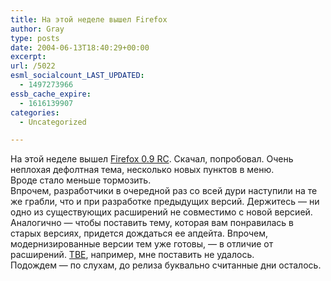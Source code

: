 ```yaml
---
title: На этой неделе вышел Firefox
author: Gray
type: posts
date: 2004-06-13T18:40:29+00:00
excerpt:
url: /5022
esml_socialcount_LAST_UPDATED:
  - 1497273966
essb_cache_expire:
  - 1616139907
categories:
  - Uncategorized

---
```








На этой неделе вышел <a href="http://mozilla.org/pub/mozilla.org/firefox/releases/0.9rc/" target="_blank">Firefox 0.9 RC</a>. Скачал, попробовал. Очень неплохая дефолтная тема, несколько новых пунктов в меню.  
Вроде стало меньше тормозить.  
Впрочем, разработчики в очередной раз со всей дури наступили на те же грабли, что и при разработке предыдущих версий. Держитесь &#8212; ни одно из существующих расширений не совместимо с новой версией. Аналогично &#8212; чтобы поставить тему, которая вам понравилась в старых версиях, придется дождаться ее апдейта. Впрочем, модернизированные версии тем уже готовы, &#8212; в отличие от расширений. <a href="http://extensionroom.mozdev.org/more-info/tbe" target="_blank">TBE</a>, например, мне поставить не удалось.  
Подождем &#8212; по слухам, до релиза буквально считанные дни осталось.